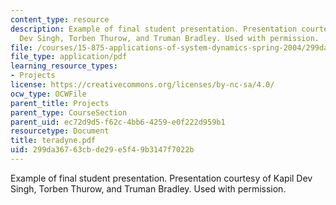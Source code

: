 ```yaml
---
content_type: resource
description: Example of final student presentation. Presentation courtesy of Kapil
  Dev Singh, Torben Thurow, and Truman Bradley. Used with permission.
file: /courses/15-875-applications-of-system-dynamics-spring-2004/299da36763cbde29e5f49b3147f7022b_teradyne.pdf
file_type: application/pdf
learning_resource_types:
- Projects
license: https://creativecommons.org/licenses/by-nc-sa/4.0/
ocw_type: OCWFile
parent_title: Projects
parent_type: CourseSection
parent_uid: ec72d9d5-f62c-4bb6-4259-e0f222d959b1
resourcetype: Document
title: teradyne.pdf
uid: 299da367-63cb-de29-e5f4-9b3147f7022b
---
```

Example of final student presentation. Presentation courtesy of Kapil Dev Singh, Torben Thurow, and Truman Bradley. Used with permission.